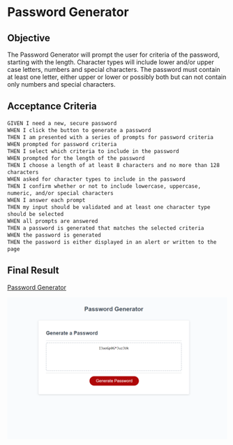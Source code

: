 # Password Generator

## Objective
The Password Generator will prompt the user for criteria of the password, starting with the length.  Character types will include lower and/or upper case letters, numbers and special characters.  The password must contain at least one letter, either upper or lower or possibly both but can not contain only numbers and special characters.


## Acceptance Criteria

```
GIVEN I need a new, secure password
WHEN I click the button to generate a password
THEN I am presented with a series of prompts for password criteria
WHEN prompted for password criteria
THEN I select which criteria to include in the password
WHEN prompted for the length of the password
THEN I choose a length of at least 8 characters and no more than 128 characters
WHEN asked for character types to include in the password
THEN I confirm whether or not to include lowercase, uppercase, numeric, and/or special characters
WHEN I answer each prompt
THEN my input should be validated and at least one character type should be selected
WHEN all prompts are answered
THEN a password is generated that matches the selected criteria
WHEN the password is generated
THEN the password is either displayed in an alert or written to the page
```

## Final Result
[Password Generator](cpaschall.github.io/password-generator)

![Main Page of my Code Portfolio](.\assets\images\pw-generator-final.png)